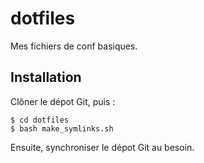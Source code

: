 dotfiles
========

Mes fichiers de conf basiques.

Installation
------------

Clôner le dépot Git, puis :

    $ cd dotfiles
    $ bash make_symlinks.sh

Ensuite, synchroniser le dépot Git au besoin.
